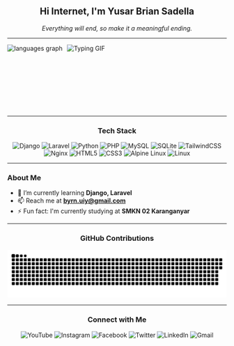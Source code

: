 <h2 align="center">Hi Internet, I'm Yusar Brian Sadella</h2>

<p align="center"><em>Everything will end, so make it a meaningful ending.</em></p>

---

<div align="center" style="display: flex; align-items: center; gap: 10px;">
  <img src="https://github-readme-stats.vercel.app/api/top-langs?username=yusrb&locale=en&hide_title=false&layout=compact&card_width=320&langs_count=5&theme=tokyonight&hide_border=false" height="150" alt="languages graph" />
  <img height="150" src="https://media1.tenor.com/m/fy511Gg4ha4AAAAd/fast-typing-anime.gif" alt="Typing GIF" />
</div>

---

<h3 align="center">Tech Stack</h3>
<div align="center">
  <img src="https://cdn.jsdelivr.net/gh/devicons/devicon/icons/django/django-plain.svg" height="40" alt="Django" />
  <img src="https://cdn.jsdelivr.net/gh/devicons/devicon/icons/laravel/laravel-original.svg" height="40" alt="Laravel" />
  <img src="https://cdn.jsdelivr.net/gh/devicons/devicon/icons/python/python-original.svg" height="40" alt="Python" />
  <img src="https://cdn.jsdelivr.net/gh/devicons/devicon/icons/php/php-original.svg" height="40" alt="PHP" />
  <img src="https://cdn.simpleicons.org/mysql/4479A1" height="40" alt="MySQL" />
  <img src="https://cdn.jsdelivr.net/gh/devicons/devicon/icons/sqlite/sqlite-original.svg" height="40" alt="SQLite" />
  <img src="https://cdn.simpleicons.org/tailwindcss/06B6D4" height="40" alt="TailwindCSS" />
  <img src="https://cdn.simpleicons.org/nginx/009639" height="40" alt="Nginx" />
  <img src="https://cdn.jsdelivr.net/gh/devicons/devicon/icons/html5/html5-original.svg" height="40" alt="HTML5" />
  <img src="https://cdn.jsdelivr.net/gh/devicons/devicon/icons/css3/css3-original.svg" height="40" alt="CSS3" />
  <img src="https://cdn.simpleicons.org/alpinelinux/0D597F" height="40" alt="Alpine Linux" />
  <img src="https://skillicons.dev/icons?i=linux" height="40" alt="Linux" />
</div>

---

### About Me

- 🌱 I’m currently learning **Django, Laravel**
- 📫 Reach me at **byrn.uiy@gmail.com**
- ⚡ Fun fact: I'm currently studying at **SMKN 02 Karanganyar**

---

<h3 align="center">GitHub Contributions</h3>
<p align="center">
  <img src="https://github.com/yusrb/Yusrb/blob/main/github-user-contribution.svg" alt="GitHub Contribution" />
</p>

---

<h3 align="center">Connect with Me</h3>
<div align="center" style="text-decoration: none;">
  <a href="https://www.youtube.com/@yourchannel" target="_blank" style="text-decoration: none;">
    <img src="https://raw.githubusercontent.com/maurodesouza/profile-readme-generator/master/src/assets/icons/social/youtube/default.svg" width="55" height="35" alt="YouTube" />
  </a>
  <a href="https://www.instagram.com/btyo.skzo/" target="_blank" style="text-decoration: none;">
    <img src="https://raw.githubusercontent.com/maurodesouza/profile-readme-generator/master/src/assets/icons/social/instagram/default.svg" width="55" height="35" alt="Instagram" />
  </a>
  <a href="https://web.facebook.com/ByrnzVk/" target="_blank" style="text-decoration: none;">
    <img src="https://raw.githubusercontent.com/maurodesouza/profile-readme-generator/master/src/assets/icons/social/facebook/default.svg" width="55" height="35" alt="Facebook" />
  </a>
  <a href="https://x.com/ByrnS7K" target="_blank" style="text-decoration: none;">
    <img src="https://raw.githubusercontent.com/maurodesouza/profile-readme-generator/master/src/assets/icons/social/twitter/default.svg" width="55" height="35" alt="Twitter" />
  </a>
  <a href="https://www.linkedin.com/in/yusar-brian-sadella-232901328/" target="_blank" style="text-decoration: none;">
    <img src="https://raw.githubusercontent.com/maurodesouza/profile-readme-generator/master/src/assets/icons/social/linkedin/default.svg" width="55" height="35" alt="LinkedIn" />
  </a>
  <a href="mailto:byrn.uiy@gmail.com" target="_blank" style="text-decoration: none;">
    <img src="https://raw.githubusercontent.com/maurodesouza/profile-readme-generator/master/src/assets/icons/social/gmail/default.svg" width="55" height="35" alt="Gmail" />
  </a>
</div>
